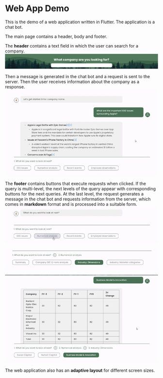 # Web App Demo

This is the demo of a web application written in Flutter. The application is a chat bot.

The main page contains a header, body and footer.

The **header** contains a text field in which the user can search for a company. 
![Demo Header](/demo_pics/demo_header.png)

Then a message is generated in the chat bot and a request is sent to the server. Then the user receives information about the company as a response.
![Demo Header](/demo_pics/demo_first_request.png)

The **footer** contains buttons that execute requests when clicked. If the query is multi-level, the next levels of the query appear with corresponding buttons for the next queries. At the last level, the request generates a message in the chat bot and requests information from the server, which comes in **markdown** format and is processed into a suitable form.
![Demo Header](/demo_pics/demo_first_level.png)

![Demo Header](/demo_pics/demo_second_level.png)

![Demo Header](/demo_pics/demo_third_level.png)


The web application also has an **adaptive layout** for different screen sizes.
